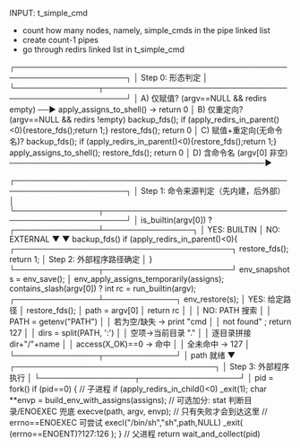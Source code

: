 INPUT: t_simple_cmd

- count how many nodes, namely, simple_cmds in the pipe linked list
- create count-1 pipes
- go through redirs linked list in t_simple_cmd



┌──────────────────────────────────────────────────────────────────────┐
│ Step 0: 形态判定                                                      │
└───────────────┬──────────────────────────────────────────────────────┘
                │
      A) 仅赋值? (argv==NULL && redirs empty) ──► apply_assigns_to_shell() → return 0
                │
      B) 仅重定向? (argv==NULL && redirs !empty)
          backup_fds(); if (apply_redirs_in_parent()<0){restore_fds();return 1;}
          restore_fds(); return 0
                │
      C) 赋值+重定向(无命令名)?
          backup_fds(); if (apply_redirs_in_parent()<0){restore_fds();return 1;}
          apply_assigns_to_shell(); restore_fds(); return 0
                │
      D) 含命令名 (argv[0] 非空) ──────────────────────────────────────────────►

┌──────────────────────────────────────────────────────────────────────┐
│ Step 1: 命令来源判定（先内建，后外部）                                   │
└───────────────┬──────────────────────────────────────────────────────┘
                │
        is_builtin(argv[0]) ?
      ┌───────────────┴────────────────┐
      │ YES: BUILTIN                   │  NO: EXTERNAL
      ▼                                ▼
 backup_fds()
 if (apply_redirs_in_parent()<0){      ┌───────────────────────────────────────┐
   restore_fds(); return 1;            │ Step 2: 外部程序路径确定               │
 }                                     └───────────────┬───────────────────────┘
 env_snapshot s = env_save();                          │
 env_apply_assigns_temporarily(assigns);   contains_slash(argv[0]) ?
 int rc = run_builtin(argv);                      ┌───────────────┴─────────────┐
 env_restore(s);                                  │ YES: 给定路径               │
 restore_fds();                                   │   path = argv[0]            │
 return rc                                        │                             │
                                                  │ NO: PATH 搜索               │
                                                  │   PATH = getenv("PATH")     │
                                                  │   若为空/缺失 → print "cmd  │
                                                  │   not found" ; return 127   │
                                                  │   dirs = split(PATH, ':')   │
                                                  │   空项→当前目录 "."         │
                                                  │   逐目录拼接 dir+"/"+name   │
                                                  │   access(X_OK)==0 → 命中    │
                                                  │   全未命中 → 127            │
                                                  └───────────────┬─────────────┘
                                                                  │ path 就绪
                                                                  ▼
                                           ┌────────────────────────────────────┐
                                           │ Step 3: 外部程序执行               │
                                           └─────────────────┬──────────────────┘
                                                             │
                                                      pid = fork()
                                                      if (pid==0) {           // 子进程
                                                         if (apply_redirs_in_child()<0) _exit(1);
                                                         char **envp = build_env_with_assigns(assigns);
                                                         // 可选加分: stat 判断目录/ENOEXEC 兜底
                                                         execve(path, argv, envp);
                                                         // 只有失败才会到达这里
                                                         // errno==ENOEXEC 可尝试 execl("/bin/sh","sh",path,NULL)
                                                         _exit( (errno==ENOENT)?127:126 );
                                                      }
                                                      // 父进程
                                                      return wait_and_collect(pid)
